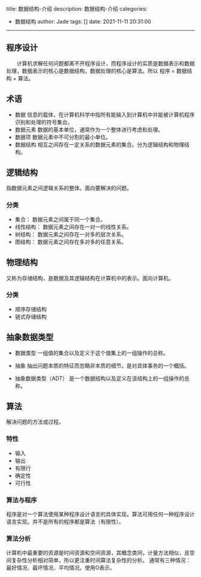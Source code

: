 title: 数据结构-介绍
description: 数据结构-介绍
categories:
  - 数据结构
author: Jade
tags: []
date: 2021-11-11 20:31:00
---
## 程序设计
&emsp;&emsp;计算机求解任何问题都离不开程序设计，而程序设计的实质是数据表示和数据处理，数据表示的核心是数据结构，数据处理的核心是算法。所以 程序 = 数据结构 + 算法。
 

## 术语

- 数据
	信息的载体，在计算机科学中指所有能输入到计算机中并能被计算机程序识别和处理的符号集合。
- 数据元素
	数据的基本单位，通常作为一个整体进行考虑和处理。
- 数据项
	数据元素中不可分割的最小单位。
- 数据结构
	相互之间存在一定关系的数据元素的集合。分为逻辑结构和物理结构。

## 逻辑结构
指数据元素之间逻辑关系的整体。面向要解决的问题。
  
### 分类
- 集合： 数据元素之间属于同一个集合。
- 线性结构： 数据元素之间存在一对一的线性关系。
- 树结构： 数据元素之间存在一对多的层次关系。
- 图结构： 数据元素之间存在多对多的任意关系。

## 物理结构
又称为存储结构，是数据及其逻辑结构在计算机中的表示。面向计算机。
   
### 分类
- 顺序存储结构
- 链式存储结构

## 抽象数据类型

- 数据类型
一组值的集合以及定义于这个值集上的一组操作的总称。
    
- 抽象
抽出问题本质的特征而忽略非本质的细节，是对具体事务的一个概括。
    
- 抽象数据类型（ADT）
是一个数据结构以及定义在该结构上的一组操作的总称。

## 算法
解决问题的方法或过程。
### 特性
- 输入
- 输出
- 有限行
- 确定性
- 可行性

### 算法与程序
程序是对一个算法使用某种程序设计语言的具体实现。算法可用任何一种程序设计语言实现。并不是所有的程序都是算法（有限性）。
    
### 算法分析
计算机中最重要的资源是时间资源和空间资源，其概念类同，计量方法相似，且空间复杂性分析相对简单，所以更注重时间算法复杂性的分析。
通常有三种情况：最好情况、最坏情况、平均情况。使用O表示。